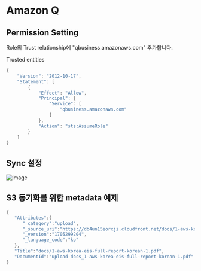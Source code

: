 # Amazon Q

## Permission Setting

Role의 Trust relationship에 "qbusiness.amazonaws.com" 추가합니다.

Trusted entities

```java
{
    "Version": "2012-10-17",
    "Statement": [
        {
            "Effect": "Allow",
            "Principal": {
                "Service": [
                    "qbusiness.amazonaws.com"
                ]
            },
            "Action": "sts:AssumeRole"
        }
    ]
}
```

## Sync 설정

![image](https://github.com/kyopark2014/amazon-q/assets/52392004/9a80475b-2cb8-4eee-a887-e736dc2bd455)

## S3 동기화를 위한 metadata 예제

```java
{
   "Attributes":{
      "_category":"upload",
      "_source_uri":"https://db4un15eorxji.cloudfront.net/docs/1-aws-korea-eis-full-report-korean-1.pdf",
      "_version":"1705299204",
      "_language_code":"ko"
   },
   "Title":"docs/1-aws-korea-eis-full-report-korean-1.pdf",
   "DocumentId":"upload-docs_1-aws-korea-eis-full-report-korean-1.pdf"
}
```
